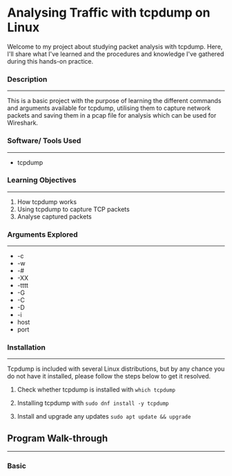 # Analysing Traffic with tcpdump on Linux
Welcome to my project about studying packet analysis with tcpdump. Here, I'll share what I've learned and the procedures and knowledge I've gathered during this hands-on practice.

### Description
---
This is a basic project with the purpose of learning the different commands and arguments available for tcpdump, utilising them to capture network packets and saving them in a pcap file for analysis which can be used for Wireshark.

### Software/ Tools Used
---
- tcpdump

### Learning Objectives
---
1. How tcpdump works
2. Using tcpdump to capture TCP packets
3. Analyse captured packets

### Arguments Explored
---
- -c
- -w
- -#
- -XX
- -tttt
- -G
- -C
- -D
- -i
- host
- port

### Installation
---
Tcpdump is included with several Linux distributions, but by any chance you do not have it installed, please follow the steps below to get it resolved.

1. Check whether tcpdump is installed with
  `which tcpdump`

2. Installing tcpdump with
`sudo dnf install -y tcpdump`

3. Install and upgrade any updates
`sudo apt update && upgrade`

## Program Walk-through
---
### Basic

